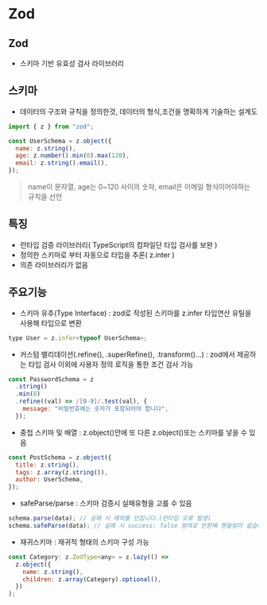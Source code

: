 # Zod

## Zod

- 스키마 기반 유효성 검사 라이브러리

## 스키마

- 데이터의 구조와 규칙을 정의한것, 데이터의 형식,조건을 명확하게 기술하는 설계도

```js
import { z } from "zod";

const UserSchema = z.object({
  name: z.string(),
  age: z.number().min(0).max(120),
  email: z.string().email(),
});
```

> name이 문자열, age는 0~120 사이의 숫자, email은 이메일 형식이어야하는 규칙을 선언

## 특징

- 런타입 검증 라이브러리( TypeScript의 컴파일단 타입 검사를 보완 )
- 정의한 스키마로 부터 자동으로 타입을 추론( z.inter<typeof UserSchema> )
- 의존 라이브러리가 없음

## 주요기능

- 스키마 유추(Type Interface) : zod로 작성된 스키마를 z.infer 타입연산 유틸을 사용해 타입으로 변환

```js
type User = z.infer<typeof UserSchema>;
```

- 커스텀 밸리데이션(.refine(), .superRefine(), .transform()...) : zod에서 제공하는 타입 검사 이외에 사용자 정의 로직을 통한 조건 검사 가능

```js
const PasswordSchema = z
  .string()
  .min(8)
  .refine((val) => /[0-9]/.test(val), {
    message: "비밀번호에는 숫자가 포함되어야 합니다",
  });
```

- 중첩 스키마 및 배열 : z.object()안에 또 다른 z.object()또는 스키마를 넣을 수 있음

```js
const PostSchema = z.object({
  title: z.string(),
  tags: z.array(z.string()),
  author: UserSchema,
});
```

- safeParse/parse : 스키마 검증시 실패유형을 고를 수 있음

```js
schema.parse(data); // 실패 시 예외를 던집니다.(런타임 오류 발생)
schema.safeParse(data); // 실패 시 success: false 형태로 반환해 핸들링이 쉽습니다.
```

- 재귀스키마 : 재귀적 형태의 스키마 구성 가능

```js
const Category: z.ZodType<any> = z.lazy(() =>
  z.object({
    name: z.string(),
    children: z.array(Category).optional(),
  })
);
```
